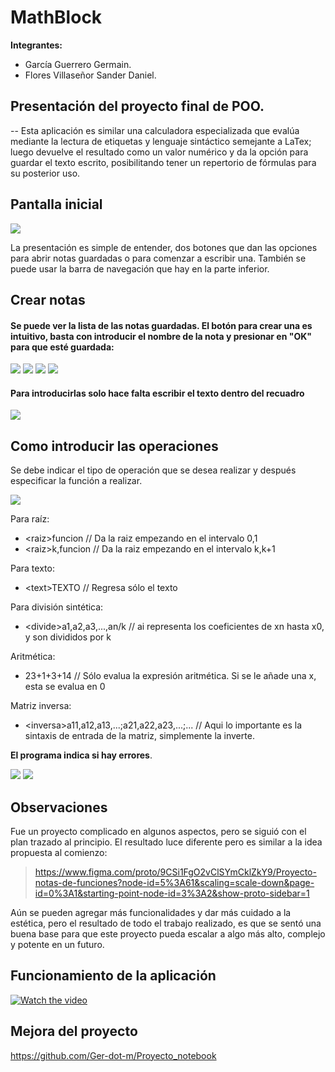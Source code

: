 # MathBlock

**Integrantes:**
- García Guerrero Germain.
- Flores Villaseñor Sander Daniel.

## Presentación del proyecto final de POO.
--
Esta aplicación es similar una calculadora especializada que evalúa mediante la lectura de etiquetas y lenguaje sintáctico semejante a LaTex; luego devuelve el resultado como un valor numérico y da la opción para guardar el texto escrito, posibilitando tener un repertorio de fórmulas para su posterior uso.

## Pantalla inicial 
![](https://github.com/Ger-dot-m/didactic-broccoli/blob/main/Capturas%20de%20funcionamiento/image_2021-12-10_14-38-27.png)

La presentación es simple de entender, dos botones que dan las opciones para abrir notas guardadas o para comenzar a escribir una. También se puede usar la barra de navegación que hay en la parte inferior.

## Crear notas
#### Se puede ver la lista de las notas guardadas. El botón para crear una es intuitivo, basta con introducir el nombre de la nota y presionar en "OK" para que esté guardada:
![](https://github.com/Ger-dot-m/didactic-broccoli/blob/main/Capturas%20de%20funcionamiento/image_2021-12-10_14-38-50.png)
![](https://github.com/Ger-dot-m/didactic-broccoli/blob/main/Capturas%20de%20funcionamiento/image_2021-12-10_14-39-05.png)
![](https://github.com/Ger-dot-m/didactic-broccoli/blob/main/Capturas%20de%20funcionamiento/image_2021-12-10_14-39-25.png)
![](https://github.com/Ger-dot-m/didactic-broccoli/blob/main/Capturas%20de%20funcionamiento/image_2021-12-10_14-39-35.png)
#### Para introducirlas solo hace falta escribir el texto dentro del recuadro 
![](https://github.com/Ger-dot-m/didactic-broccoli/blob/main/Capturas%20de%20funcionamiento/image_2021-12-10_14-39-49.png)

## Como introducir las operaciones

Se debe indicar el tipo de operación que se desea realizar y después especificar la función a realizar.

![](https://github.com/Ger-dot-m/didactic-broccoli/blob/main/Capturas%20de%20funcionamiento/image_2021-12-10_14-40-16.png)

Para raíz:
- \<raiz>funcion // Da la raiz empezando en el intervalo 0,1
- \<raiz>k,funcion  // Da la raiz empezando en el intervalo k,k+1

Para texto:
- \<text>TEXTO // Regresa sólo el texto

Para división sintética:
- \<divide>a1,a2,a3,...,an/k // ai representa los coeficientes de xn hasta x0, y son divididos por k

Aritmética:
- 23+1+3+14 // Sólo evalua la expresión aritmética. Si se le añade una x, esta se evalua en 0

Matriz inversa:
- \<inversa>a11,a12,a13,...;a21,a22,a23,...;... // Aqui lo importante es la sintaxis de entrada de la matriz, simplemente la inverte.

**El programa indica si hay errores**.
  
![](https://github.com/Ger-dot-m/didactic-broccoli/blob/main/Capturas%20de%20funcionamiento/image_2021-12-10_14-41-56.png)
![](https://github.com/Ger-dot-m/didactic-broccoli/blob/main/Capturas%20de%20funcionamiento/image_2021-12-10_16-33-59.png)

## Observaciones

Fue un proyecto complicado en algunos aspectos, pero se siguió con el plan trazado al principio. El resultado luce diferente pero es similar a la idea propuesta al comienzo:
> https://www.figma.com/proto/9CSi1FgO2vClSYmCklZkY9/Proyecto-notas-de-funciones?node-id=5%3A61&scaling=scale-down&page-id=0%3A1&starting-point-node-id=3%3A2&show-proto-sidebar=1

Aún se pueden agregar más funcionalidades y dar más cuidado a la estética, pero el resultado de todo el trabajo realizado, es que se sentó una buena base para que este proyecto pueda escalar a algo más alto, complejo y potente en un futuro.

## Funcionamiento de la aplicación
[![Watch the video](https://youtu.be/2xw7m85dAb4/maxresdefault.jpg)](https://youtu.be/2xw7m85dAb4)

## Mejora del proyecto
https://github.com/Ger-dot-m/Proyecto_notebook
